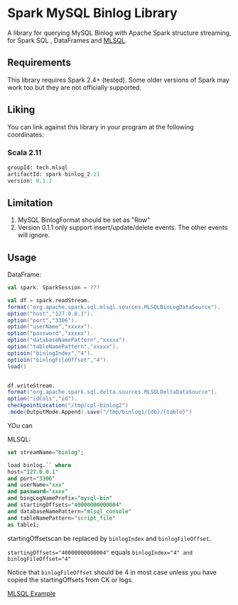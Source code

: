 # Spark MySQL Binlog Library

A library for querying MySQL Binlog with Apache Spark structure streaming, 
for Spark SQL , DataFrames and [MLSQL](http://www.mlsql.tech).
  
## Requirements

This library requires Spark 2.4+ (tested).
Some older versions of Spark may work too but they are not officially supported.

## Liking 

You can link against this library in your program at the following coordinates:

### Scala 2.11

```sql
groupId: tech.mlsql
artifactId: spark-binlog_2.11
version: 0.1.2
```

## Limitation

1. MySQL BinlogFormat should be set as "Row"
2. Version 0.1.1 only support insert/update/delete events. The other events will ignore.

## Usage


DataFrame:

```scala
val spark: SparkSession = ???

val df = spark.readStream.
format("org.apache.spark.sql.mlsql.sources.MLSQLBinLogDataSource").
option("host","127.0.0.1").
option("port","3306").
option("userName","xxxxx").
option("password","xxxxx").
option("databaseNamePattern","xxxxx").
option("tableNamePattern","xxxxx").
optioin("binlogIndex","4").
optioin("binlogFileOffset","4").
load()


df.writeStream.
format("org.apache.spark.sql.delta.sources.MLSQLDeltaDataSource").
option("idCols","id").
checkpointLocation("/tmp/cpl-binlog2")
.mode(OutputMode.Append).save("/tmp/binlog1/{db}/{table}")

```

YOu can

MLSQL:

```sql
set streamName="binlog";

load binlog.`` where 
host="127.0.0.1"
and port="3306"
and userName="xxx"
and password="xxxx"
and bingLogNamePrefix="mysql-bin"
and startingOffsets="40000000000004"
and databaseNamePattern="mlsql_console"
and tableNamePattern="script_file"
as table1;
```

startingOffsetscan be replaced by `binlogIndex` and `binlogFileOffset`.

`startingOffsets="40000000000004"`  equals `binlogIndex="4" and binlogFileOffset="4"`

Notice that `binlogFileOffset` should be 4 in most case unless you have copied the startingOffsets from CK or logs.    

[MLSQL Example](http://docs.mlsql.tech/en/guide/stream/binlog.html) 





